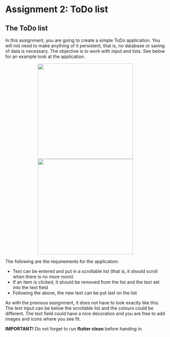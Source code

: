 # Assignment 2: ToDo list

## The ToDo list

In this assignment, you are going to create a simple ToDo application. You will not need to make anything of it persistent, that is, no database or saving of data is necessary. The objective is to work with input and lists. See below for an example look at the application.

<div style="text-align: center;">
  <img src="/images/todo1.png" width="300" />
  <img src="/images/todo2.png" width="300" /> 
</div>


The following are the requirements for the application:

- Text can be entered and put in a scrollable list (that is, it should scroll when there is no more room)
- If an item is clicked, it should be removed from the list and the text set into the text field
- Following the above, the new text can be put last on the list

As with the previous assignment, it does not have to look exactly like this. The text input can be below the scrollable list and the colours could be different. The text field could have a nice decoration and you are free to add images and icons where you see fit.

**IMPORTANT!**
Do not forget to run **flutter clean** before handing in.
